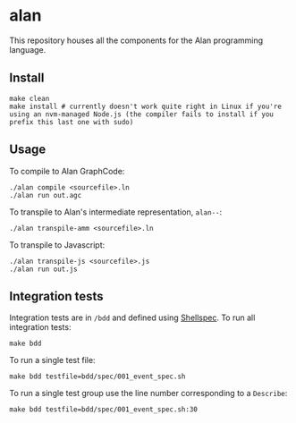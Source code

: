 # alan

This repository houses all the components for the Alan programming language.

## Install
```
make clean
make install # currently doesn't work quite right in Linux if you're using an nvm-managed Node.js (the compiler fails to install if you prefix this last one with sudo)
```

## Usage

To compile to Alan GraphCode:
```
./alan compile <sourcefile>.ln
./alan run out.agc
```

To transpile to Alan's intermediate representation, `alan--`:
```
./alan transpile-amm <sourcefile>.ln
```

To transpile to Javascript:
```
./alan transpile-js <sourcefile>.js
./alan run out.js
```

## Integration tests

Integration tests are in `/bdd` and defined using [Shellspec](https://shellspec.info/). To run all integration tests:
```
make bdd
```

To run a single test file:
```
make bdd testfile=bdd/spec/001_event_spec.sh
```

To run a single test group use the line number corresponding to a `Describe`:
```
make bdd testfile=bdd/spec/001_event_spec.sh:30
```